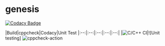 # genesis

[![Codacy Badge](https://api.codacy.com/project/badge/Grade/ded6b8c1739c497482e854af7d5e05f4)](https://app.codacy.com/manual/99002568/genesis?utm_source=github.com&utm_medium=referral&utm_content=99002568/genesis&utm_campaign=Badge_Grade_Dashboard)

|Build|cppcheck|Codacy|Unit Test
|:--:|:--:|:--:|:--:|:--:|
|![C/C++ CI](https://github.com/99002568/genesis/workflows/C/C++%20CI/badge.svg)|![Unit testing]
![cppcheck-action](https://github.com/99002568/genesis/workflows/cppcheck-action/badge.svg)



